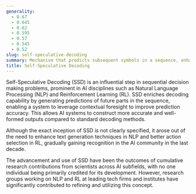 ```yaml
---
generality:
  - 0.67
  - 0.645
  - 0.62
  - 0.595
  - 0.57
  - 0.545
  - 0.52
slug: self-speculative-decoding
summary: Mechanism that predicts subsequent symbols in a sequence, enhancing prediction accuracy.
title: Self-Speculative Decoding
---
```


Self-Speculative Decoding (SSD) is an influential step in sequential decision making problems, prominent in AI disciplines such as Natural Language Processing (NLP) and Reinforcement Learning (RL). SSD enriches decoding capability by generating predictions of future parts in the sequence, enabling a system to leverage contextual foresight to improve prediction accuracy. This allows AI systems to construct more accurate and well-formed outputs compared to standard decoding methods.

Although the exact inception of SSD is not clearly specified, it arose out of the need to enhance text generation techniques in NLP and better action selection in RL, gradually gaining recognition in the AI community in the last decade.

The advancement and use of SSD have been the outcomes of cumulative research contributions from scientists across AI subfields, with no one individual being primarily credited for its development. However, research groups working on NLP and RL at leading tech firms and institutes have significantly contributed to refining and utilizing this concept.
